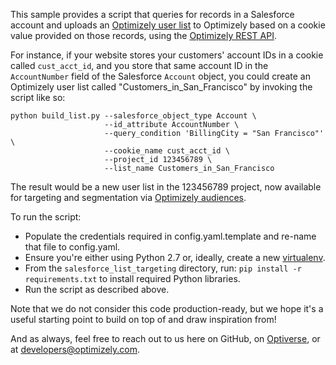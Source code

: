 This sample provides a script that queries for records in a Salesforce account and uploads an
[Optimizely user list](https://help.optimizely.com/hc/en-us/articles/206197347-User-List-Targeting-Create-audiences-based-on-lists-of-data)
to Optimizely based on a cookie value provided on those records, using the
[Optimizely REST API](http://developers.optimizely.com/rest/#targeting-lists).

For instance, if your website stores your customers' account IDs in a cookie called `cust_acct_id`, and you store that
same account ID in the `AccountNumber` field of the Salesforce `Account` object, you could create an Optimizely user
list called "Customers_in_San_Francisco" by invoking the script like so:

```
python build_list.py --salesforce_object_type Account \
                     --id_attribute AccountNumber \
                     --query_condition 'BillingCity = "San Francisco"' \
                     --cookie_name cust_acct_id \
                     --project_id 123456789 \
                     --list_name Customers_in_San_Francisco
```

The result would be a new user list in the 123456789 project, now available for targeting and segmentation via
[Optimizely audiences](https://help.optimizely.com/hc/en-us/articles/200039685-Audiences-Choose-which-visitors-to-include).

To run the script:

- Populate the credentials required in config.yaml.template and re-name that file to config.yaml.
- Ensure you're either using Python 2.7 or, ideally, create a new [virtualenv](https://virtualenv.pypa.io/en/latest/).
- From the `salesforce_list_targeting` directory, run: `pip install -r requirements.txt` to install required Python
libraries.
- Run the script as described above.

Note that we do not consider this code production-ready, but we hope it's a useful starting point to build on top of
and draw inspiration from!

And as always, feel free to reach out to us here on GitHub, on
[Optiverse](https://community.optimizely.com/t5/Developers/bd-p/Developers), or at <developers@optimizely.com>.
